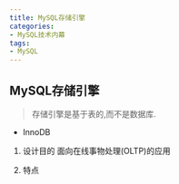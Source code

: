 ```yaml
---
title: MySQL存储引擎
categories:
- MySQL技术内幕
tags: 
- MySQL
---
```


## MySQL存储引擎

>存储引擎是基于表的,而不是数据库.

* InnoDB

1. 设计目的
面向在线事物处理(OLTP)的应用

2. 特点
